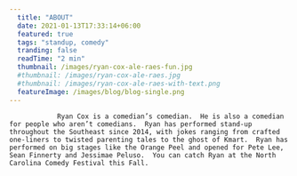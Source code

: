 ```yaml
---
  title: "ABOUT"
  date: 2021-01-13T17:33:14+06:00
  featured: true
  tags: "standup, comedy"
  tranding: false
  readTime: "2 min"
  thumbnail: /images/ryan-cox-ale-raes-fun.jpg
  #thumbnail: /images/ryan-cox-ale-raes.jpg
  #thumbnail: /images/ryan-cox-ale-raes-with-text.png
  featureImage: /images/blog/blog-single.png
---
```


                Ryan Cox is a comedian’s comedian.  He is also a comedian for people who aren’t comedians.  Ryan has performed stand-up throughout the Southeast since 2014, with jokes ranging from crafted one-liners to twisted parenting tales to the ghost of Kmart.  Ryan has performed on big stages like the Orange Peel and opened for Pete Lee, Sean Finnerty and Jessimae Peluso.  You can catch Ryan at the North Carolina Comedy Festival this Fall.

